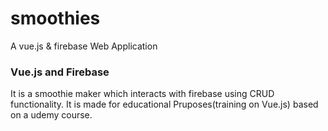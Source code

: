 # smoothies
A vue.js & firebase Web Application


### Vue.js and Firebase
It is a smoothie maker which interacts with firebase using CRUD functionality. It is made for educational Pruposes(training on Vue.js) based on a udemy course.
